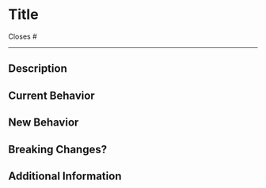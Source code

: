 <!--
Thank you for contributing to the Frieday project.

Before submitting this pull request, please verify the following:
- Commits that introduce new external dependencies may require additional scrutiny and approval.
- Keep each commit focused on a single purpose: such as docs, feature, refactor, ci, chore, or bugfix.
- Avoid mixing unrelated changes in a single pull request to simplify review and history tracking.
- Ensure all CI checks pass locally before submitting.

This template is intended to provide clarity and consistency for reviewers and contributors.
Please fill out each section accurately and thoroughly.
-->

# Title

<!--
Write a short and clear title that describes the change.
Recommended format: type(scope): short description
Example: fix(button): align icon with label
-->

Closes #

<!--
If applicable, reference the GitHub issue this PR resolves. Example: Closes #42
-->

---

## Description

<!--
Briefly explain the purpose of this pull request.
Include context or motivation behind the change and any background information that may help reviewers understand the implementation.
-->

## Current Behavior

<!--
Describe the existing functionality or behavior that this PR is modifying or addressing.
If the issue is a bug, outline how it manifests or how it can be reproduced.
-->

## New Behavior

<!--
Describe the new behavior introduced by this change.
Mention any added features, fixed bugs, or performance improvements.
-->

## Breaking Changes?

<!--
Indicate whether this PR introduces any breaking changes.
If yes, explain the impact, who is affected, and how to migrate or adapt.
-->

## Additional Information

<!--
Provide any additional context, notes, or considerations relevant to this change.
This may include:
- Links to related discussions or RFCs
- Design decisions or trade-offs
- Instructions for testing
-->

